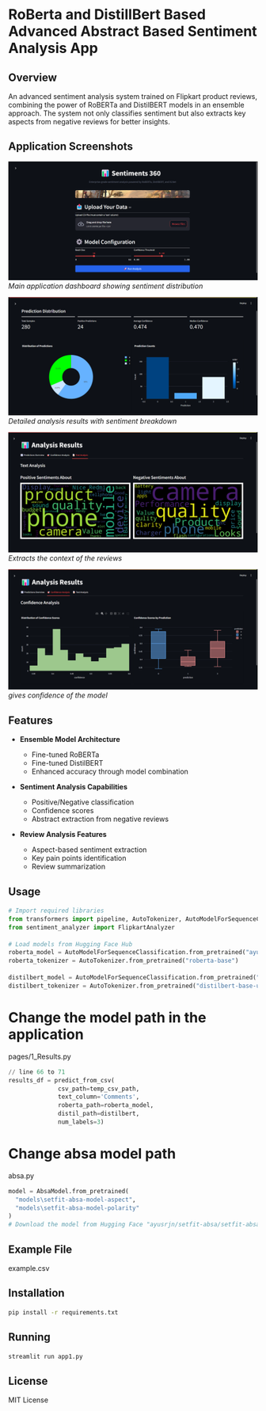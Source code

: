 # RoBerta and DistillBert Based Advanced Abstract Based Sentiment Analysis App

## Overview
An advanced sentiment analysis system trained on Flipkart product reviews, combining the power of RoBERTa and DistilBERT models in an ensemble approach. The system not only classifies sentiment but also extracts key aspects from negative reviews for better insights.

## Application Screenshots

![Main Dashboard](assets/dashboard.png)
*Main application dashboard showing sentiment distribution*

![Results Page](assets/results.png)
*Detailed analysis results with sentiment breakdown*

![Abstract Based Results](assets/absa.png)
*Extracts the context of the reviews*

![Confidence](assets/upload.png)
*gives confidence of the model*

## Features
- **Ensemble Model Architecture**
    - Fine-tuned RoBERTa
    - Fine-tuned DistilBERT
    - Enhanced accuracy through model combination

- **Sentiment Analysis Capabilities**
    - Positive/Negative classification
    - Confidence scores
    - Abstract extraction from negative reviews

- **Review Analysis Features**
    - Aspect-based sentiment extraction
    - Key pain points identification
    - Review summarization

## Usage
```python
# Import required libraries
from transformers import pipeline, AutoTokenizer, AutoModelForSequenceClassification
from sentiment_analyzer import FlipkartAnalyzer

# Load models from Hugging Face Hub
roberta_model = AutoModelForSequenceClassification.from_pretrained("ayusrjn/RoBerta-finetuned-flipkar-review")
roberta_tokenizer = AutoTokenizer.from_pretrained("roberta-base")

distilbert_model = AutoModelForSequenceClassification.from_pretrained("ayusrjn/distillBert-finetuned-on-flipkart-reviews")
distilbert_tokenizer = AutoTokenizer.from_pretrained("distilbert-base-uncased")

```

# Change the model path in the application 
  pages/1_Results.py
  ```python
  // line 66 to 71
  results_df = predict_from_csv(
                csv_path=temp_csv_path,
                text_column='Comments',
                roberta_path=roberta_model,
                distil_path=distilbert,
                num_labels=3)
 ```
# Change absa model path 
absa.py 
  ```python
  model = AbsaModel.from_pretrained(
    "models\setfit-absa-model-aspect",
    "models\setfit-absa-model-polarity"
)
# Download the model from Hugging Face "ayusrjn/setfit-absa/setfit-absa-model-aspect" and "ayusrjn/setfit-absa/setfit-absa-model-aspect"

 ```

## Example File
example.csv


## Installation
```bash
pip install -r requirements.txt
```

## Running
```bash
streamlit run app1.py
```


## License
MIT License

